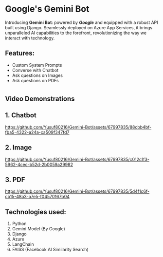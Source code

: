# Google's Gemini Bot
Introducing **Gemini Bot**: powered by **_Google_** and equipped with a robust API built using Django. Seamlessly deployed on Azure App Services, it brings unparalleled AI capabilities to the forefront, revolutionizing the way we interact with technology.

## Features:
- Custom System Prompts
- Converse with Chatbot
- Ask questions on Images
- Ask questions on PDFs

#
## Video Demonstrations

## 1. Chatbot
https://github.com/Yusuf80216/Gemini-Bot/assets/67997835/88cbb4bf-fba5-4322-a24a-ca509f347fd7

## 2. Image
https://github.com/Yusuf80216/Gemini-Bot/assets/67997835/c012c1f3-5962-4cec-b52d-2b0059a29982

## 3. PDF
https://github.com/Yusuf80216/Gemini-Bot/assets/67997835/5d4f1c6f-cb15-48a3-a7e5-f04570167b04

## Technologies used:
1. Python
2. Gemini Model (By Google)
3. Django
4. Azure
5. LangChain
6. FAISS (Facebook AI Similarity Search)
